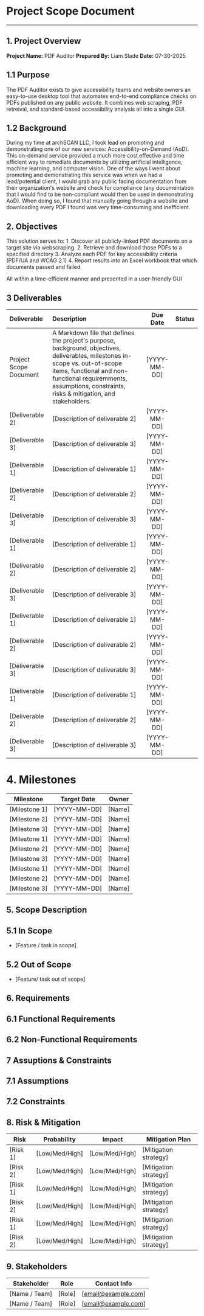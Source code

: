 # Project Scope Document 

---

## 1. Project Overview
**Project Name:** PDF Auditor
**Prepared By:** Liam Slade
**Date:** 07-30-2025

## 1.1 Purpose 
The PDF Auditor exists to give accessibility teams and website owners an easy-to-use desktop tool that automates end-to-end compliance checks on PDFs published on any public website. It combines web scraping, PDF retreival, and standard-based accessibility analysis all into a single GUI.

## 1.2 Background 
During my time at archSCAN LLC, I took lead on promoting and demonstrating one of our new services: Accessibility-on-Demand (AoD). This on-demand service provided a much more cost effective and time efficient way to remediate documents by utilizing artificial intelligence, machine learning, and computer vision. One of the ways I went about promoting and demonstrating this service was when we had a lead/potential client, I would grab any public facing documentation from their organization's website and check for compliance (any documentation that I would find to be non-compliant would then be used in demonstrating AoD). When doing so, I found that manually going through a website and downloading every PDF I found was very time-consuming and inefficient.  

## 2. Objectives 
This solution serves to: 
    1. Discover all publicly-linked PDF documents on a target site via webscraping. 
    2. Retrieve and download those PDFs to a specified directory 
    3. Analyze each PDF for key accessibility criteria (PDF/UA and WCAG 2.1) 
    4. Report results into an Excel workbook that which documents passed and failed

All within a time-efficient manner and presented in a user-friendly GUI

## 3 Deliverables
| Deliverable                | Description                      | Due Date     | Status          |
|:---------------------------|:---------------------------------|:------------:|:---------------:|
| Project Scope Document     | A Markdown file that defines the project's purpose, background, objectives, deliverables, milestones in-scope vs. out-of-scope items, functional and non-functional requiremments, assumptions, constraints, risks & mitigation, and stakeholders.  | [YYYY-MM-DD] |
| [Deliverable 2]            | [Description of deliverable 2]   | [YYYY-MM-DD] |
| [Deliverable 3]            | [Description of deliverable 3]   | [YYYY-MM-DD] |
| [Deliverable 1]            | [Description of deliverable 1]   | [YYYY-MM-DD] |
| [Deliverable 2]            | [Description of deliverable 2]   | [YYYY-MM-DD] |
| [Deliverable 3]            | [Description of deliverable 3]   | [YYYY-MM-DD] |
| [Deliverable 1]            | [Description of deliverable 1]   | [YYYY-MM-DD] |
| [Deliverable 2]            | [Description of deliverable 2]   | [YYYY-MM-DD] |
| [Deliverable 3]            | [Description of deliverable 3]   | [YYYY-MM-DD] |
| [Deliverable 1]            | [Description of deliverable 1]   | [YYYY-MM-DD] |
| [Deliverable 2]            | [Description of deliverable 2]   | [YYYY-MM-DD] |
| [Deliverable 3]            | [Description of deliverable 3]   | [YYYY-MM-DD] |
| [Deliverable 1]            | [Description of deliverable 1]   | [YYYY-MM-DD] |
| [Deliverable 2]            | [Description of deliverable 2]   | [YYYY-MM-DD] |
| [Deliverable 3]            | [Description of deliverable 3]   | [YYYY-MM-DD] |

# 4. Milestones
| Milestone                  | Target Date   | Owner         |
|----------------------------|---------------|---------------|
| [Milestone 1]              | [YYYY-MM-DD]  | [Name]        |
| [Milestone 2]              | [YYYY-MM-DD]  | [Name]        |
| [Milestone 3]              | [YYYY-MM-DD]  | [Name]        |
| [Milestone 1]              | [YYYY-MM-DD]  | [Name]        |
| [Milestone 2]              | [YYYY-MM-DD]  | [Name]        |
| [Milestone 3]              | [YYYY-MM-DD]  | [Name]        |
| [Milestone 1]              | [YYYY-MM-DD]  | [Name]        |
| [Milestone 2]              | [YYYY-MM-DD]  | [Name]        |
| [Milestone 3]              | [YYYY-MM-DD]  | [Name]        |

## 5. Scope Description 
## 5.1 In Scope
- [Feature / task in scope]

## 5.2 Out of Scope
- [Feature/ task out of scope]

## 6. Requirements 
## 6.1 Functional Requirements 

## 6.2 Non-Functional Requirements

## 7 Assuptions & Constraints
## 7.1 Assumptions 

## 7.2 Constraints

## 8. Risk & Mitigation
| Risk                        | Probability    | Impact         | Mitigation Plan              |
|-----------------------------|----------------|----------------|------------------------------|
| [Risk 1]                    | [Low/Med/High] | [Low/Med/High] | [Mitigation strategy]        |
| [Risk 2]                    | [Low/Med/High] | [Low/Med/High] | [Mitigation strategy]        |
| [Risk 1]                    | [Low/Med/High] | [Low/Med/High] | [Mitigation strategy]        |
| [Risk 2]                    | [Low/Med/High] | [Low/Med/High] | [Mitigation strategy]        |
| [Risk 1]                    | [Low/Med/High] | [Low/Med/High] | [Mitigation strategy]        |
| [Risk 2]                    | [Low/Med/High] | [Low/Med/High] | [Mitigation strategy]        |

## 9. Stakeholders 
| Stakeholder                 | Role             | Contact Info         |
|-----------------------------|------------------|----------------------|
| [Name / Team]               | [Role]           | [email@example.com]  |
| [Name / Team]               | [Role]           | [email@example.com]  |

## 